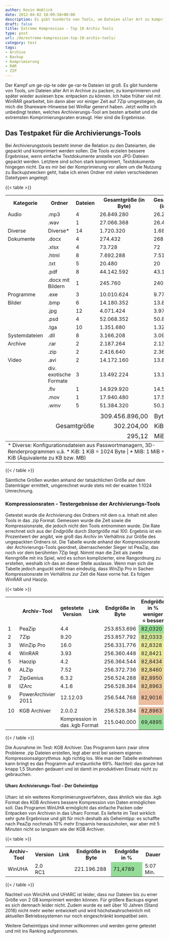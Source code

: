 ```yaml
---
author: Kevin Woblick
date: 2012-04-02 10:09:58+00:00
description: Es gibt hunderte von Tools, um Dateien aller Art zu komprimieren und in Archive zu packen. Ich habe die bekanntesten ausprobiert und miteinander verglichen.
draft: false
title: Extreme Kompression - Top 10 Archiv Tools
type: post
url: /de/extreme-kompression-top-10-archiv-tools/
category: test
tags:
- Archive
- Backup
- Komprimierung
- RAR
- ZIP
---
```


Der Kampf um ge-zip-te oder ge-rar-te Dateien ist groß. Es gibt hunderte von Tools, um Dateien aller Art in Archive zu packen, zu komprimieren und später wieder auslesen bzw. entpacken zu können. Ich habe früher viel mit WinRAR gearbeitet, bin dann aber vor einiger Zeit auf 7Zip umgestiegen, da mich die Shareware-Hinweise bei WinRar genervt haben. Jetzt wollte ich unbedingt testen, welches Archivierungs-Tool am besten arbeitet und die extremsten Komprimierungsraten erzeugt. Hier sind die Ergebnisse.


## Das Testpaket für die Archivierungs-Tools

Bei Archivierungstools besteht immer die Relation zu den Dateiarten, die gepackt und komprimiert werden sollen. Die Tools erzielen bessere Ergebnisse, wenn einfache Textdokumente anstelle von JPG-Dateien gepackt werden. Letztere sind schon stark komprimiert, Textdokumente hingegen nicht. Da es mir bei der Komprimierung vor allem um die Nutzung zu Backupzwecken geht, habe ich einen Ordner mit vielen verschiedenen Dateitypen angelegt:


{{< table >}}

<table>

<tbody>

<tr>

<th>Kategorie</th>

<th>Ordner</th>

<th>Dateien</th>

<th>Gesamtgröße (in Byte)</th>

<th>Gesamtgröße (in KiB*)</th>

</tr>

<tr>

<td>Audio</td>

<td>.mp3</td>

<td>4</td>

<td>26.849.280</td>

<td>26.220</td>

</tr>

<tr>

<td></td>

<td>.wav</td>

<td>1</td>

<td>27.066.368</td>

<td>26.432</td>

</tr>

<tr>

<td>Diverse</td>

<td>Diverse*</td>

<td>14</td>

<td>1.720.320</td>

<td>1.680</td>

</tr>

<tr>

<td>Dokumente</td>

<td>.docx</td>

<td>4</td>

<td>274.432</td>

<td>268</td>

</tr>

<tr>

<td></td>

<td>.xlsx</td>

<td>4</td>

<td>73.728</td>

<td>72</td>

</tr>

<tr>

<td></td>

<td>.html</td>

<td>8</td>

<td>7.692.288</td>

<td>7.512</td>

</tr>

<tr>

<td></td>

<td>.txt</td>

<td>5</td>

<td>20.480</td>

<td> 20</td>

</tr>

<tr>

<td></td>

<td>.pdf</td>

<td>8</td>

<td>44.142.592</td>

<td> 43.108</td>

</tr>

<tr>

<td></td>

<td>.docx mit Bildern</td>

<td>1</td>

<td>245.760</td>

<td> 240</td>

</tr>

<tr>

<td>Programme</td>

<td>.exe</td>

<td>3</td>

<td>10.010.624</td>

<td> 9.776</td>

</tr>

<tr>

<td>Bilder</td>

<td>.bmp</td>

<td>6</td>

<td>14.180.352</td>

<td> 13.848</td>

</tr>

<tr>

<td></td>

<td>.jpg</td>

<td>12</td>

<td>4.071.424</td>

<td>3.976</td>

</tr>

<tr>

<td></td>

<td>.psd</td>

<td>4</td>

<td>52.068.352</td>

<td>50.848</td>

</tr>

<tr>

<td></td>

<td>.tga</td>

<td>10</td>

<td>1.351.680</td>

<td>1.320</td>

</tr>

<tr>

<td>Systemdateien</td>

<td>.dll</td>

<td>8</td>

<td>3.166.208</td>

<td>3.092</td>

</tr>

<tr>

<td>Archive</td>

<td>.rar</td>

<td>2</td>

<td>2.187.264</td>

<td>2.136</td>

</tr>

<tr>

<td></td>

<td>.zip</td>

<td>2</td>

<td>2.416.640</td>

<td>2.360</td>

</tr>

<tr>

<td>Video</td>

<td>.avi</td>

<td> 2</td>

<td>14.172.160</td>

<td>13.840</td>

</tr>

<tr>

<td></td>

<td>div. exotische Formate</td>

<td> 3</td>

<td>13.492.224</td>

<td>13.176</td>

</tr>

<tr>

<td></td>

<td>.flv</td>

<td> 1</td>

<td>14.929.920</td>

<td>14.580</td>

</tr>

<tr>

<td></td>

<td>.mov</td>

<td> 1</td>

<td>17.940.480</td>

<td>17.520</td>

</tr>

<tr>

<td></td>

<td>.wmv</td>

<td> 5</td>

<td>51.384.320</td>

<td>50.180</td>

</tr>

<tr>

<td></td>

<td></td>

<td></td>

<td></td>

<td></td>

</tr>

<tr>

<td colspan="3" style="text-align: right; font-size: 120%;" rowspan="3">Gesamtgröße</td>

<td style="text-align: right; font-size: 120%;">309.456.896,00</td>

<td style="text-align: left; font-size: 120%;">Byte</td>

</tr>

<tr>

<td style="text-align: right; font-size: 120%;">302.204,00</td>

<td style="text-align: left; font-size: 120%;">KiB*</td>

</tr>

<tr>

<td style="text-align: right; font-size: 120%;">295,12</td>

<td style="text-align: left; font-size: 120%;">MiB*</td>

</tr>

</tbody>

<tbody>

<tr>

<td colspan="5" style="text-align: left;">* Diverse: Konfigurationsdateien aus Passwortmanagern, 3D-Renderprogrammen u.ä. * KiB: 1 KiB = 1024 Byte | * MiB: 1 MiB = 1024 KiB (Äquivalente zu KB bzw. MB)</td>

</tr>

</tbody>

</table>

{{< / table >}}


Sämtliche Größen wurden anhand der tatsächlichen Größe auf dem Datenträger ermittelt, umgerechnet wurde stets mit der exakten 1:1024 Umrechnung.


### Kompressionsraten - Testergebnisse der Archivierungs-Tools

Getestet wurde die Archivierung des Ordners mit dem o.a. Inhalt mit allen Tools in das .zip Format. Gemessen wurde die Zeit sowie die Kompressionsrate, die jedoch nicht den Tools entnommen wurde. Die Rate errechnet sich aus der _Endgröße_ durch _Startgröße_ mal _100_. Ergebnis ist ein Prozentwert der angibt, wie groß das Archiv im Verhältnis zur Größe des ungepackten Ordners ist.
Die Tabelle wurde anhand der Kompressionsrate  der Archivierungs-Tools geordnet, überraschender Sieger ist PeaZip, das noch vor dem berühmten 7Zip liegt.
Nimmt man die Zeit als zweite Kenngröße mit ins Spiel, wird es schon komplizierter, eine Rangordnung zu erstellen, weshalb ich das an dieser Stelle auslasse. Wenn man sich die Tabelle jedoch anguckt sieht man eindeutig, dass WinZip Pro in Sachen Kompressionsrate im Verhältnis zur Zeit die Nase vorne hat. Es folgen WinRAR und Haozip.


{{< table >}}

<table>

<tbody>

<tr>

<th></th>

<th>Archiv-Tool</th>

<th>getestete Version</th>

<th>Link</th>

<th>Endgröße in Byte</th>

<th>Endgröße in % weniger = besser</th>

<th>Dauer in Sek.</th>

</tr>

<tr>

<td>1</td>

<td>PeaZip</td>

<td>4.4</td>

<td></td>

<td>253.853.696</td>

<td style="background: #97DC95;">82,0320</td>

<td>49</td>

</tr>

<tr>

<td>2</td>

<td>7Zip</td>

<td>9.20</td>

<td></td>

<td>253.857.792</td>

<td style="background: #D2E49A;">82,0333</td>

<td>50</td>

</tr>

<tr>

<td>3</td>

<td>WinZip Pro</td>

<td>16.0</td>

<td></td>

<td>256.331.776</td>

<td style="background: #EBEB9F;">82,8328</td>

<td>9</td>

</tr>

<tr>

<td>4</td>

<td>WinRAR</td>

<td>3.93</td>

<td></td>

<td>256.360.448</td>

<td style="background: #EBEB9F;">82,8421</td>

<td>19</td>

</tr>

<tr>

<td>5</td>

<td>Haozip</td>

<td>4.2</td>

<td></td>

<td>256.364.544</td>

<td style="background: #EBDC9F;">82,8434</td>

<td>7</td>

</tr>

<tr>

<td>6</td>

<td>ALZip</td>

<td>7.52</td>

<td></td>

<td>256.372.736</td>

<td style="background: #EBDC9F;">82,8460</td>

<td>28</td>

</tr>

<tr>

<td>7</td>

<td>ZipGenius</td>

<td>6.3.2</td>

<td></td>

<td>256.524.288</td>

<td style="background: #EBCD9F;">82,8950</td>

<td>24</td>

</tr>

<tr>

<td>8</td>

<td>IZArc</td>

<td>4.1.6</td>

<td></td>

<td>256.528.384</td>

<td style="background: #EBCD9F;">82,8963</td>

<td>39</td>

</tr>

<tr>

<td>9</td>

<td>PowerArchivier 2011</td>

<td>12.12.03</td>

<td></td>

<td>256.544.768</td>

<td style="background: #EBBE9F;">82,9016</td>

<td>7</td>

</tr>

<tr>

<td colspan="7"></td>

</tr>

<tr>

<td>10</td>

<td>KGB Archiver</td>

<td>2.0.0.2</td>

<td></td>

<td>256.528.384</td>

<td style="background: #EBBE9F;">82,8963</td>

<td>22</td>

</tr>

<tr>

<td></td>

<td></td>

<td colspan="2">Kompression in das .kgb Format</td>

<td>215.040.000</td>

<td style="background: #95DC98;">69,4895</td>

<td>1,5 Std.</td>

</tr>

</tbody>

</table>

{{< / table >}}


Die Ausnahme im Test: KGB Archiver. Das Programm kann zwar ohne Probleme .zip Dateien erstellen, legt aber erst bei seinem eigenen Kompressionsalgorythmus .kgb richtig los. Wie man der Tabelle entnehmen kann bringt es das Programm auf erstaunliche 69%. Nachteil: das ganze hat knapp 1,5 Stunden gedauert und ist damit im produktiven Einsatz nicht zu gebrauchen.


#### Uharc Archivierungs-Tool - Der Geheimtipp

Uharc ist ein weiteres Komprimierungsverfahren, dass ähnlich wie das .kgb Format des KGB Archivers bessere Kompression von Daten ermöglichen soll. Das Programm WinUHA ermöglicht das einfache Packen oder Entpacken von Archiven in das Uharc Format.
Es lieferte im Test wirklich sehr gute Ergebnisse und gilt für mich deshalb als Geheimtipp: es schaffte nach PeaZip nochmals 10% mehr Ersparnis herauszuholen, war aber mit 5 Minuten nicht so langsam wie der KGB Archiver.

{{< table >}}

<table>

<tbody>

<tr>

<th>Archiv-Tool</th>

<th>Version</th>

<th>Link</th>

<th>Endgröße in Byte</th>

<th>Endgröße in %</th>

<th>Dauer</th>

</tr>

<tr>

<td>WinUHA</td>

<td>2.0 RC1</td>

<td></td>

<td>221.196.288</td>

<td style="background: #95DC98;">71,4789</td>

<td>5:07 Min.</td>

</tr>

</tbody>

</table>

{{< / table >}}

Nachteil von WinUHA und UHARC ist leider, dass nur Dateien bis zu einer Größe von 2 GB komprimiert werden können. Für größere Backups eignet es sich demnach leider nicht. Zudem wurde es seit über 10 Jahren (Stand 2016) nicht mehr weiter entwickelt und wird höchstwahrscheinlich mit aktuellen Betriebssystemen nur noch eingeschränkt kompatibel sein.

Weitere Geheimtipps sind immer willkommen und werden gerne getestet und mit ins Ranking aufgenommen.
